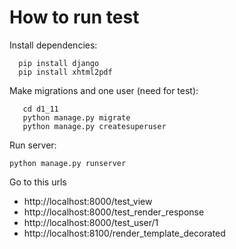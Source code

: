 How to run test
=================

Install dependencies:

```
  pip install django
  pip install xhtml2pdf
```

Make migrations and one user (need for test):

```
   cd d1_11
   python manage.py migrate
   python manage.py createsuperuser
```

Run server:

``
python manage.py runserver
``

Go to this urls 

- http://localhost:8000/test_view
- http://localhost:8000/test_render_response
- http://localhost:8000/test_user/1
- http://localhost:8100/render_template_decorated
